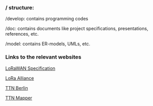 ### / structure:
/develop: contains programming codes

/doc: contains documents like project specifications, presentations, references, etc.

/model: contains ER-models, UMLs, etc.



### Links to the relevant websites 

[LoRaWAN Specification](https://www.lora-alliance.org/portals/0/specs/LoRaWAN%20Specification%201R0.pdf)

[LoRa Alliance](https://www.lora-alliance.org/What-Is-LoRa/Technology)

[TTN Berlin](https://www.thethingsnetwork.org/community/berlin/)

[TTN Mapper](http://ttnmapper.org)

